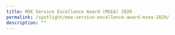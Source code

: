 ```yaml
---
title: MOE Service Excellence Award (MSEA) 2020
permalink: /spotlight/moe-service-excellence-award-msea-2020/
description: ""
---
```

